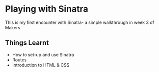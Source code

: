 Playing with Sinatra
========

This is my first encounter with Sinatra- a simple walkthrough in week 3 of Makers.

## Things Learnt

- How to set-up and use Sinatra
- Routes
- Introduction to HTML & CSS
